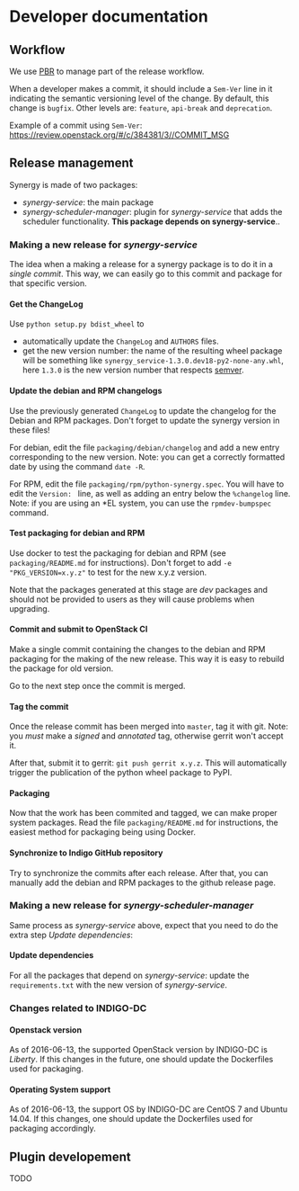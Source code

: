 # Developer documentation

## Workflow
We use [PBR](http://docs.openstack.org/developer/pbr/) to manage part of the release workflow.

When a developer makes a commit, it should include a `Sem-Ver` line in it indicating the semantic versioning level of the change. By default, this change is `bugfix`. Other levels are: `feature`, `api-break` and `deprecation`.

Example of a commit using `Sem-Ver`: https://review.openstack.org/#/c/384381/3//COMMIT_MSG

## Release management
Synergy is made of two packages:

- *synergy-service*: the main package
- *synergy-scheduler-manager*: plugin for *synergy-service* that adds the scheduler functionality. **This package depends on synergy-service**..

### Making a new release for *synergy-service*
The idea when a making a release for a synergy package is to do it in a *single commit*. This way, we can easily go to this commit and package for that specific version.

#### Get the ChangeLog
Use `python setup.py bdist_wheel` to
- automatically update the `ChangeLog` and `AUTHORS` files.
- get the new version number: the name of the resulting wheel package will be something like `synergy_service-1.3.0.dev18-py2-none-any.whl`, here `1.3.0` is the new version number that respects [semver](http://semver.org).

#### Update the debian and RPM changelogs
Use the previously generated `ChangeLog` to update the changelog for the Debian and RPM packages. Don't forget to update the synergy version in these files!

For debian, edit the file `packaging/debian/changelog` and add a new entry corresponding to the new version.
Note: you can get a correctly formatted date by using the command `date -R`.

For RPM, edit the file `packaging/rpm/python-synergy.spec`.
You will have to edit the `Version: ` line, as well as adding an entry below the `%changelog` line.
Note: if you are using an \*EL system, you can use the `rpmdev-bumpspec` command.

#### Test packaging for debian and RPM
Use docker to test the packaging for debian and RPM (see `packaging/README.md` for instructions). Don't forget to add `-e "PKG_VERSION=x.y.z"` to test for the new x.y.z version.

Note that the packages generated at this stage are *dev* packages and should not be provided to users as they will cause problems when upgrading.

#### Commit and submit to OpenStack CI
Make a single commit containing the changes to the debian and RPM packaging for the making of the new release. This way it is easy to rebuild the package for old version.

Go to the next step once the commit is merged.

#### Tag the commit
Once the release commit has been merged into `master`, tag it with git.
Note: you *must* make a *signed* and *annotated* tag, otherwise gerrit won't accept it.

After that, submit it to gerrit: `git push gerrit x.y.z`. This will automatically trigger the publication of the python wheel package to PyPI.

#### Packaging
Now that the work has been commited and tagged, we can make proper system packages.
Read the file `packaging/README.md` for instructions, the easiest method for packaging being using Docker.

#### Synchronize to Indigo GitHub repository
Try to synchronize the commits after each release.
After that, you can manually add the debian and RPM packages to the github release page.

### Making a new release for *synergy-scheduler-manager*
Same process as *synergy-service* above, expect that you need to do the extra step *Update dependencies*:

#### Update dependencies
For all the packages that depend on *synergy-service*: update the `requirements.txt` with the new version of *synergy-service*.

### Changes related to INDIGO-DC
#### Openstack version
As of 2016-06-13, the supported OpenStack version by INDIGO-DC is *Liberty*.
If this changes in the future, one should update the Dockerfiles used for packaging.
#### Operating System support
As of 2016-06-13, the support OS by INDIGO-DC are CentOS 7 and Ubuntu 14.04.
If this changes, one should update the Dockerfiles used for packaging accordingly.

## Plugin developement
TODO
